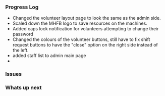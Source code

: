 
### Progress Log
- Changed the volunteer layout page to look the same as the admin side.
- Scaled down the MHFB logo to save resources on the machines.
- Added caps lock notification for volunteers attempting to change their password
- Changed the colours of the volunteer buttons, still have to fix shift request buttons to have the "close" option on the right side instead of the left.
- added staff list to admin main page
-

### Issues

### Whats up next
<!--stackedit_data:
eyJoaXN0b3J5IjpbLTkzOTMwNzc0NywtMTg3NTU1MDk0OCwtNj
UzNzE5OTY5LDU5NTAwMjQ5MywxMTAxNDk2NTQ4LC05ODMyNDQx
ODksMTEwMTQ5NjU0OCwxMTAxNDk2NTQ4XX0=
-->